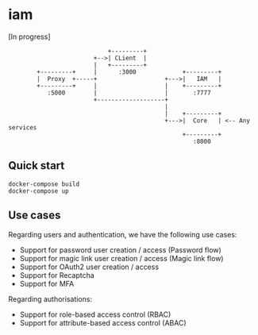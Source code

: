 # iam

[In progress]

```
                            +---------+
                        +-->| CLient  |
                        |   +---------+
        +---------+     |      :3000             +---------+
        |  Proxy  +-----+                   +--->|   IAM   |
        +---------+     |                   |    +---------+
           :5000        |                   |       :7777
                        +-------------------+
                                            |
                                            |    +---------+
                                            +--->|  Core   | <-- Any services
                                                 +---------+
                                                    :8000
```

## Quick start

```
docker-compose build
docker-compose up
```

## Use cases

Regarding users and authentication, we have the following use cases:
- Support for password user creation / access (Password flow)
- Support for magic link user creation / access (Magic link flow)
- Support for OAuth2 user creation / access
- Support for Recaptcha
- Support for MFA

Regarding authorisations:
- Support for role-based access control (RBAC)
- Support for attribute-based access control (ABAC)

